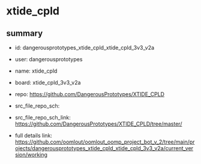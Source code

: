 # xtide_cpld
 
## summary 
* id: dangerousprototypes_xtide_cpld_xtide_cpld_3v3_v2a
* user: dangerousprototypes
* name: xtide_cpld
* board: xtide_cpld_3v3_v2a
* repo: https://github.com/DangerousPrototypes/XTIDE_CPLD



* src_file_repo_sch: 
* src_file_repo_sch_link: https://github.com/DangerousPrototypes/XTIDE_CPLD/tree/master/
* full details link: https://github.com/oomlout/oomlout_oomp_project_bot_v_2/tree/main/projects/dangerousprototypes_xtide_cpld_xtide_cpld_3v3_v2a/current_version/working  






